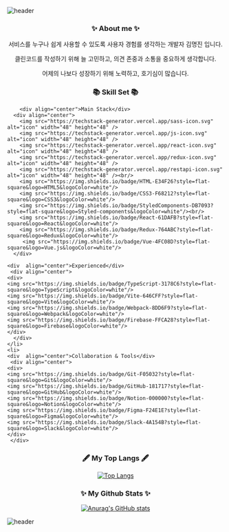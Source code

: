 ![header](https://capsule-render.vercel.app/api?type=waving&color=0:8AA8EF,100:B792F2&height=250&section=header&text=MyeongJin&fontSize=70&fontAlign=70&fontColor=fff&animation=fadeIn)

<h3 align="center">✨ About me ✨</h3>

<div align="center">

서비스를 누구나 쉽게 사용할 수 있도록 사용자 경험를 생각하는 개발자 김명진 입니다.

클린코드를 작성하기 위해 늘 고민하고, 의견 존중과 소통을 중요하게 생각합니다.

어제의 나보다 성장하기 위해 노력하고, 호기심이 많습니다.

</div>

<h3 align="center">📚 Skill Set 📚</h3>

        <div align="center">Main Stack</div>
      <div align="center">
        <img src="https://techstack-generator.vercel.app/sass-icon.svg" alt="icon" width="48" height="48" />
        <img src="https://techstack-generator.vercel.app/js-icon.svg" alt="icon" width="48" height="48" />
        <img src="https://techstack-generator.vercel.app/react-icon.svg" alt="icon" width="48" height="48" />
        <img src="https://techstack-generator.vercel.app/redux-icon.svg" alt="icon" width="48" height="48" />
        <img src="https://techstack-generator.vercel.app/restapi-icon.svg" alt="icon" width="48" height="48" /><br/>
        <img src="https://img.shields.io/badge/HTML-E34F26?style=flat-square&logo=HTML5&logoColor=white"/>
        <img src="https://img.shields.io/badge/CSS3-F68212?style=flat-square&logo=CSS3&logoColor=white"/>
        <img src="https://img.shields.io/badge/StyledComponents-DB7093?style=flat-square&logo=Styled-components&logoColor=white"/><br/>
        <img src="https://img.shields.io/badge/React-61DAFB?style=flat-square&logo=React&logoColor=white"/>
        <img src="https://img.shields.io/badge/Redux-764ABC?style=flat-square&logo=Redux&logoColor=white"/>
         <img src="https://img.shields.io/badge/Vue-4FC08D?style=flat-square&logo=Vue.js&logoColor=white"/>
      </div>
   
    <div  align="center">Experienced</div>
     <div align="center">
    <div>
    <img src="https://img.shields.io/badge/TypeScript-3178C6?style=flat-square&logo=TypeScript&logoColor=white"/>
    <img src="https://img.shields.io/badge/Vite-646CFF?style=flat-square&logo=Vite&logoColor=white"/>
    <img src="https://img.shields.io/badge/Webpack-8DD6F9?style=flat-square&logo=Webpack&logoColor=white"/>
    <img src="https://img.shields.io/badge/Firebase-FFCA28?style=flat-square&logo=Firebase&logoColor=white"/>
    </div>
      </div>
    </li>
    <li>
    <div  align="center">Collaboration & Tools</div>
     <div align="center">
    <div>
    <img src="https://img.shields.io/badge/Git-F05032?style=flat-square&logo=Git&logoColor=white"/>
    <img src="https://img.shields.io/badge/GitHub-181717?style=flat-square&logo=GitHub&logoColor=white"/>
    <img src="https://img.shields.io/badge/Notion-000000?style=flat-square&logo=Notion&logoColor=white"/>
    <img src="https://img.shields.io/badge/Figma-F24E1E?style=flat-square&logo=Figma&logoColor=white"/>
    <img src="https://img.shields.io/badge/Slack-4A154B?style=flat-square&logo=Slack&logoColor=white"/>
    </div>
     </div>

<h3 align="center"> 🖋 My Top Langs 🖋 </h3>
<div align="center">
  
[![Top Langs](https://github-readme-stats.vercel.app/api/top-langs/?username=k-m-jin&hide=html,scss,css,shell&layout=compact)](https://github.com/anuraghazra/github-readme-stats)
  
</div>

<h3 align="center">✨ My Github Stats ✨</h3>
<div align="center">
  
[![Anurag's GitHub stats](https://github-readme-stats.vercel.app/api?username=k-m-jin&show_icons=true&count_private=true)](https://github.com/anuraghazra/github-readme-stats)
  
</div>

![header](https://capsule-render.vercel.app/api?type=waving&color=0:8AA8EF,100:B792F2&height=150&section=footer&text=&fontSize=70&fontAlign=70&animation=fadeIn)
